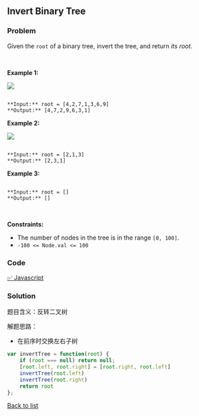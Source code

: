 Invert Binary Tree
---
### Problem
Given the `root` of a binary tree, invert the tree, and return *its root*.


 


**Example 1:**


![](https://assets.leetcode.com/uploads/2021/03/14/invert1-tree.jpg)

```

**Input:** root = [4,2,7,1,3,6,9]
**Output:** [4,7,2,9,6,3,1]

```

**Example 2:**


![](https://assets.leetcode.com/uploads/2021/03/14/invert2-tree.jpg)

```

**Input:** root = [2,1,3]
**Output:** [2,3,1]

```

**Example 3:**



```

**Input:** root = []
**Output:** []

```

 


**Constraints:**


* The number of nodes in the tree is in the range `[0, 100]`.
* `-100 <= Node.val <= 100`

### Code
[✅ Javascript](./solution.js)
### Solution
题目含义：反转二叉树

解题思路：
- 在前序时交换左右子树

```javascript
var invertTree = function(root) {
    if (root === null) return null;
    [root.left, root.right] = [root.right, root.left]
    invertTree(root.left)
    invertTree(root.right)
    return root
};
```

[Back to list](../README.md)